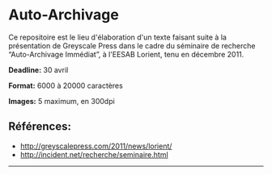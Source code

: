 Auto-Archivage
==============

Ce repositoire est le lieu d'élaboration d'un texte faisant suite à la présentation de Greyscale Press dans le cadre du séminaire de recherche “Auto-Archivage Immédiat”, à l'EESAB Lorient, tenu en décembre 2011.

**Deadline:** 30 avril

**Format:** 6000 à 20000 caractères

**Images:** 5 maximum, en 300dpi

## Références:

* http://greyscalepress.com/2011/news/lorient/
* http://incident.net/recherche/seminaire.html

* * *